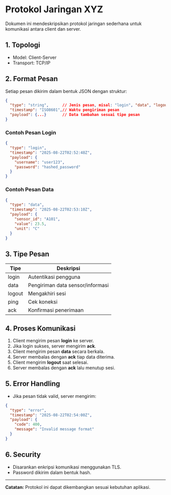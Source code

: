 # Protokol Jaringan XYZ

Dokumen ini mendeskripsikan protokol jaringan sederhana untuk komunikasi antara client dan server.

## 1. Topologi

- Model: Client-Server
- Transport: TCP/IP

## 2. Format Pesan

Setiap pesan dikirim dalam bentuk JSON dengan struktur:

```json
{
  "type": "string",      // Jenis pesan, misal: "login", "data", "logout"
  "timestamp": "ISO8601",// Waktu pengiriman pesan
  "payload": {...}       // Data tambahan sesuai tipe pesan
}
```

### Contoh Pesan Login

```json
{
  "type": "login",
  "timestamp": "2025-08-22T02:52:48Z",
  "payload": {
    "username": "user123",
    "password": "hashed_password"
  }
}
```

### Contoh Pesan Data

```json
{
  "type": "data",
  "timestamp": "2025-08-22T02:53:10Z",
  "payload": {
    "sensor_id": "A101",
    "value": 23.5,
    "unit": "C"
  }
}
```

## 3. Tipe Pesan

| Tipe      | Deskripsi                       |
|-----------|---------------------------------|
| login     | Autentikasi pengguna            |
| data      | Pengiriman data sensor/informasi|
| logout    | Mengakhiri sesi                 |
| ping      | Cek koneksi                     |
| ack       | Konfirmasi penerimaan           |

## 4. Proses Komunikasi

1. Client mengirim pesan **login** ke server.
2. Jika login sukses, server mengirim **ack**.
3. Client mengirim pesan **data** secara berkala.
4. Server membalas dengan **ack** tiap data diterima.
5. Client mengirim **logout** saat selesai.
6. Server membalas dengan **ack** lalu menutup sesi.

## 5. Error Handling

- Jika pesan tidak valid, server mengirim:
```json
{
  "type": "error",
  "timestamp": "2025-08-22T02:54:00Z",
  "payload": {
    "code": 400,
    "message": "Invalid message format"
  }
}
```

## 6. Security

- Disarankan enkripsi komunikasi menggunakan TLS.
- Password dikirim dalam bentuk hash.

---

**Catatan:** Protokol ini dapat dikembangkan sesuai kebutuhan aplikasi.